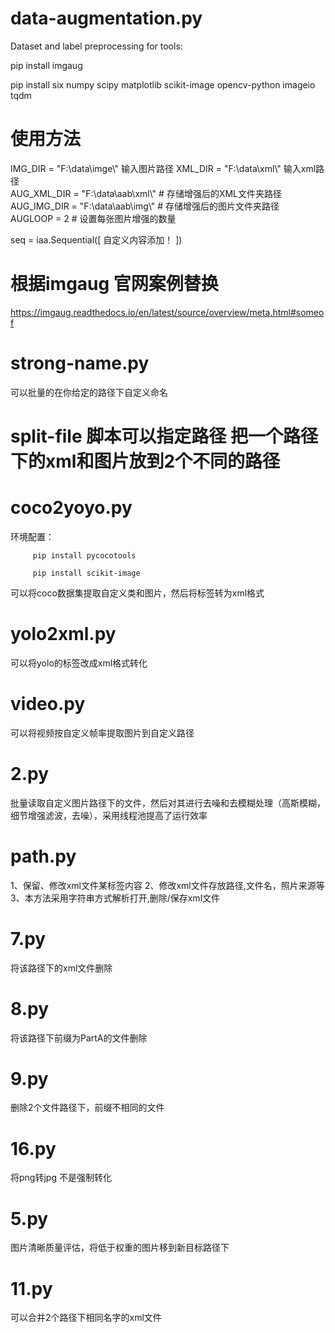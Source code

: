# data-augmentation.py
Dataset and label preprocessing for tools:

   pip install imgaug

   pip install six numpy scipy matplotlib scikit-image opencv-python imageio tqdm

# 使用方法 
 IMG_DIR = "F:\\data\\imge\\"  输入图片路径
 XML_DIR = "F:\\data\\xml\\"   输入xml路径  
 AUG_XML_DIR = "F:\\data\\aab\\xml\\"  # 存储增强后的XML文件夹路径
 AUG_IMG_DIR = "F:\\data\\aab\\img\\"  # 存储增强后的图片文件夹路径  
 AUGLOOP = 2  # 设置每张图片增强的数量  

seq = iaa.Sequential([ 
自定义内容添加！ 
    ])  

# 根据imgaug 官网案例替换
 
 https://imgaug.readthedocs.io/en/latest/source/overview/meta.html#someof 

# strong-name.py 
可以批量的在你给定的路径下自定义命名

# split-file  脚本可以指定路径 把一个路径下的xml和图片放到2个不同的路径
# coco2yoyo.py 
环境配置：
         
         pip install pycocotools 
         
         pip install scikit-image

         
可以将coco数据集提取自定义类和图片，然后将标签转为xml格式 
# yolo2xml.py 
可以将yolo的标签改成xml格式转化 

# video.py 
可以将视频按自定义帧率提取图片到自定义路径 

# 2.py 
批量读取自定义图片路径下的文件，然后对其进行去噪和去模糊处理（高斯模糊，细节增强滤波，去噪），采用线程池提高了运行效率
# path.py 
1、保留、修改xml文件某标签内容
2、修改xml文件存放路径,文件名，照片来源等
3、本方法采用字符串方式解析打开,删除/保存xml文件 
# 7.py
将该路径下的xml文件删除  
# 8.py 
将该路径下前缀为PartA的文件删除
# 9.py 
删除2个文件路径下，前缀不相同的文件 
# 16.py 
将png转jpg 不是强制转化 
# 5.py 
图片清晰质量评估，将低于权重的图片移到新目标路径下 
# 11.py 
可以合并2个路径下相同名字的xml文件
